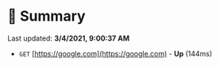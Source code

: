 # 📖 Summary
Last updated: **3/4/2021, 9:00:37 AM**

- `GET` [https://google.com](https://google.com) - **Up** (144ms)
